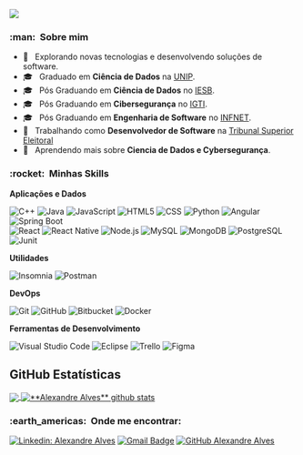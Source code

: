 
![](https://komarev.com/ghpvc/?username=alexandrealvees&color=006bed)

<h3> :man: &nbsp;Sobre mim </h3>

- 🤔 &nbsp; Explorando novas tecnologias e desenvolvendo soluções de software.
- 🎓 &nbsp; Graduado em **Ciência de Dados** na <a href="https://www.unip.br/cursos/graduacao/tradicionais/ciencia_computacao.aspx">UNIP</a>.
- 🎓 &nbsp; Pós Graduando em **Ciência de Dados** no <a href="https://www.iesb.br/graduacao/curso/ciencia-de-dados-remoto-">IESB</a>.
- 🎓 &nbsp; Pós Graduando em **Cibersegurança** no <a href="https://www.igti.com.br/pos-graduacao/seguran%C3%A7a-cibernetica">IGTI</a>.
- 🎓 &nbsp; Pós Graduando em **Engenharia de Software** no <a href="https://posgraduacao.infnet.edu.br/ead/mba-engenharia-de-software-java/">INFNET</a>.
- 💼 &nbsp; Trabalhando como **Desenvolvedor de Software** na <a href="https://www.caixa.gov.br/Paginas/home-caixa.aspx">Tribunal Superior Eleitoral</a>
- 🌱 &nbsp; Aprendendo mais sobre **Ciencia de Dados e Cybersegurança**.

<h3> :rocket: &nbsp;Minhas Skills </h3>

**Aplicações e Dados**

  ![C++](https://img.shields.io/badge/-C++-333333?style=flat&logo=C%2B%2B&logoColor=00599C)
  ![Java](https://img.shields.io/badge/-Java-333333?style=flat&logo=Java&logoColor=007396)
  ![JavaScript](https://img.shields.io/badge/-JavaScript-333333?style=flat&logo=javascript)
  ![HTML5](https://img.shields.io/badge/-HTML5-333333?style=flat&logo=HTML5)
  ![CSS](https://img.shields.io/badge/-CSS-333333?style=flat&logo=CSS3&logoColor=1572B6)
  ![Python](https://img.shields.io/badge/-Python-333333?style=flat&logo=python)
  ![Angular](https://img.shields.io/badge/-Angular-333333?style=flat&logo=angular)
  ![Spring Boot](https://img.shields.io/badge/-Spring%20Boot-333333?style=flat&logo=springboot)
  <br>
  ![React](https://img.shields.io/badge/-React-333333?style=flat&logo=react)
  ![React Native](https://img.shields.io/badge/-React%20Native-333333?style=flat&logo=react)
  ![Node.js](https://img.shields.io/badge/-Node.js-333333?style=flat&logo=node.js)
  ![MySQL](https://img.shields.io/badge/-MySQL-333333?style=flat&logo=mysql)
  ![MongoDB](https://img.shields.io/badge/-MongoDB-333333?style=flat&logo=mongodb)
  ![PostgreSQL](https://img.shields.io/badge/-PostgreSQL-333333?style=flat&logo=postgresql)
  ![Junit](https://img.shields.io/badge/-Junit-333333?style=flat&logo=junit)
  
    
**Utilidades**

  ![Insomnia](https://img.shields.io/badge/-Insomnia-333333?style=flat&logo=insomnia)
  ![Postman](https://img.shields.io/badge/-Postman-333333?style=flat&logo=postman)

**DevOps**

  ![Git](https://img.shields.io/badge/-Git-333333?style=flat&logo=git)
  ![GitHub](https://img.shields.io/badge/-GitHub-333333?style=flat&logo=github)
  ![Bitbucket](https://img.shields.io/badge/-Bitbucket-333333?style=flat&logo=bitbucket)
  ![Docker](https://img.shields.io/badge/-Docker-333333?style=flat&logo=docker)

**Ferramentas de Desenvolvimento**

  ![Visual Studio Code](https://img.shields.io/badge/-Visual%20Studio%20Code-333333?style=flat&logo=visual-studio-code&logoColor=007ACC)
  ![Eclipse](https://img.shields.io/badge/-Eclipse-333333?style=flat&logo=eclipse-ide&logoColor=2C2255)
  ![Trello](https://img.shields.io/badge/-Trello-333333?style=flat&logo=trello&logoColor=007ACC)
  ![Figma](https://img.shields.io/badge/-Figma-333333?style=flat&logo=figma&logoColor=007ACC)

## **GitHub Estatísticas**

<a href="https://github.com/Gurupreet">
  <img align="center" src="https://github-readme-stats.vercel.app/api/top-langs/?username=alexandrealvees&theme=dracula&hide_langs_below=1" />
</a>

<a href="https://github.com/Gurupreet">
 <img align="center" src="https://github-readme-stats.vercel.app/api?username=alexandrealvees&show_icons=true&theme=dracula&line_height=27" alt="**Alexandre Alves** github stats"/>
</a>

<br/>

<h3> :earth_americas: &nbsp;Onde me encontrar: </h3> 

[![Linkedin: Alexandre Alves](https://img.shields.io/badge/-ALEXANDRE-blue?style=flat-square&logo=Linkedin&logoColor=white&link=https://www.linkedin.com/in/alexandre-alvees/)](https://www.linkedin.com/in/alexandre-alvees/)
[![Gmail Badge](https://img.shields.io/badge/-alexandrealveeess@gmail.com-006bed?style=flat-square&logo=Gmail&logoColor=white&link=mailto:SEU-EMAIL)](mailto:SEU-EMAIL)
[![GitHub Alexandre Alves]( https://img.shields.io/github/followers/alexandrealvees?label=follow&style=social)](https://github.com/alexandrealvees)
